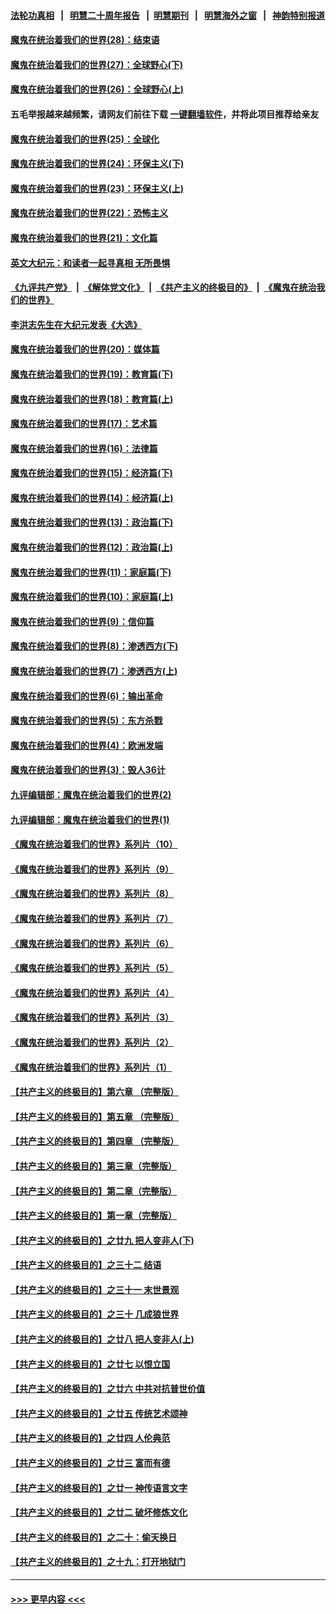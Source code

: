 #### [法轮功真相](https://github.com/gfw-breaker/truth/blob/master/README.md?t=0) &nbsp;&nbsp;|&nbsp;&nbsp; [明慧二十周年报告](https://github.com/gfw-breaker/mh-reports/blob/master/README.md?t=0) &nbsp;&nbsp;|&nbsp;&nbsp;[明慧期刊](https://github.com/gfw-breaker/mh-qikan) &nbsp;&nbsp;|&nbsp;&nbsp; [明慧海外之窗](https://github.com/gfw-breaker/mh-news/blob/master/README.md?t=0) &nbsp;&nbsp;|&nbsp;&nbsp; [神韵特别报道](https://github.com/gfw-breaker/mh-news/blob/master/shenyun.md?t=0)
#### [魔鬼在统治着我们的世界(28)：结束语](../pages/nsc422/n10936246.md?t=07201451) 
#### [魔鬼在统治着我们的世界(27)：全球野心(下)](../pages/nsc422/n10928319.md?t=07201451) 
#### [魔鬼在统治着我们的世界(26)：全球野心(上)](../pages/nsc422/n10900318.md?t=07201451) 
#### 五毛举报越来越频繁，请网友们前往下载 [一键翻墙软件](https://github.com/gfw-breaker/ssr-accounts)，并将此项目推荐给亲友
#### [魔鬼在统治着我们的世界(25)：全球化](../pages/nsc422/n10788205.md?t=07201451) 
#### [魔鬼在统治着我们的世界(24)：环保主义(下)](../pages/nsc422/n10695307.md?t=07201451) 
#### [魔鬼在统治着我们的世界(23)：环保主义(上)](../pages/nsc422/n10688613.md?t=07201451) 
#### [魔鬼在统治着我们的世界(22)：恐怖主义](../pages/nsc422/n10614727.md?t=07201451) 
#### [魔鬼在统治着我们的世界(21)：文化篇](../pages/nsc422/n10597706.md?t=07201451) 
#### [英文大纪元：和读者一起寻真相 无所畏惧](../pages/nsc422/n12542027.md?t=07201451) 
#### [《九评共产党》](https://github.com/begood0513/9ping.md/blob/master/README.md) &nbsp;|&nbsp; [《解体党文化》](../../../../jtdwh.md/blob/master/README.md)  &nbsp;|&nbsp; [《共产主义的终极目的》](../../../../gczydzjmd.md/blob/master/README.md) &nbsp;|&nbsp; [《魔鬼在统治我们的世界》](../../../../mgztzwmdsj.md/blob/master/README.md) 
#### [李洪志先生在大纪元发表《大选》](../pages/nsc422/n12534746.md?t=07201451) 
#### [魔鬼在统治着我们的世界(20)：媒体篇](../pages/nsc422/n10586579.md?t=07201451) 
#### [魔鬼在统治着我们的世界(19)：教育篇(下)](../pages/nsc422/n10564808.md?t=07201451) 
#### [魔鬼在统治着我们的世界(18)：教育篇(上)](../pages/nsc422/n10526970.md?t=07201451) 
#### [魔鬼在统治着我们的世界(17)：艺术篇](../pages/nsc422/n10499093.md?t=07201451) 
#### [魔鬼在统治着我们的世界(16)：法律篇](../pages/nsc422/n10485969.md?t=07201451) 
#### [魔鬼在统治着我们的世界(15)：经济篇(下)](../pages/nsc422/n10469975.md?t=07201451) 
#### [魔鬼在统治着我们的世界(14)：经济篇(上)](../pages/nsc422/n10457370.md?t=07201451) 
#### [魔鬼在统治着我们的世界(13)：政治篇(下)](../pages/nsc422/n10448270.md?t=07201451) 
#### [魔鬼在统治着我们的世界(12)：政治篇(上)](../pages/nsc422/n10444576.md?t=07201451) 
#### [魔鬼在统治着我们的世界(11)：家庭篇(下)](../pages/nsc422/n10440961.md?t=07201451) 
#### [魔鬼在统治着我们的世界(10)：家庭篇(上)](../pages/nsc422/n10435448.md?t=07201451) 
#### [魔鬼在统治着我们的世界(9)：信仰篇](../pages/nsc422/n10432159.md?t=07201451) 
#### [魔鬼在统治着我们的世界(8)：渗透西方(下)](../pages/nsc422/n10429603.md?t=07201451) 
#### [魔鬼在统治着我们的世界(7)：渗透西方(上)](../pages/nsc422/n10426013.md?t=07201451) 
#### [魔鬼在统治着我们的世界(6)：输出革命](../pages/nsc422/n10421536.md?t=07201451) 
#### [魔鬼在统治着我们的世界(5)：东方杀戮](../pages/nsc422/n10417707.md?t=07201451) 
#### [魔鬼在统治着我们的世界(4)：欧洲发端](../pages/nsc422/n10414890.md?t=07201451) 
#### [魔鬼在统治着我们的世界(3)：毁人36计](../pages/nsc422/n10411583.md?t=07201451) 
#### [九评编辑部：魔鬼在统治着我们的世界(2)](../pages/nsc422/n10410036.md?t=07201451) 
#### [九评编辑部：魔鬼在统治着我们的世界(1)](../pages/nsc422/n10406825.md?t=07201451) 
#### [《魔鬼在统治着我们的世界》系列片（10）](../pages/nsc422/n12292670.md?t=07201451) 
#### [《魔鬼在统治着我们的世界》系列片（9）](../pages/nsc422/n12290859.md?t=07201451) 
#### [《魔鬼在统治着我们的世界》系列片（8）](../pages/nsc422/n12287445.md?t=07201451) 
#### [《魔鬼在统治着我们的世界》系列片（7）](../pages/nsc422/n12283425.md?t=07201451) 
#### [《魔鬼在统治着我们的世界》系列片（6）](../pages/nsc422/n12282314.md?t=07201451) 
#### [《魔鬼在统治着我们的世界》系列片（5）](../pages/nsc422/n12281419.md?t=07201451) 
#### [《魔鬼在统治着我们的世界》系列片（4）](../pages/nsc422/n12274024.md?t=07201451) 
#### [《魔鬼在统治着我们的世界》系列片（3）](../pages/nsc422/n12271322.md?t=07201451) 
#### [《魔鬼在统治着我们的世界》系列片（2）](../pages/nsc422/n12269049.md?t=07201451) 
#### [《魔鬼在统治着我们的世界》系列片（1）](../pages/nsc422/n12267575.md?t=07201451) 
#### [【共产主义的终极目的】第六章 （完整版）](../pages/nsc422/n11428913.md?t=07201451) 
#### [【共产主义的终极目的】第五章 （完整版）](../pages/nsc422/n11428912.md?t=07201451) 
#### [【共产主义的终极目的】第四章 （完整版）](../pages/nsc422/n11428907.md?t=07201451) 
#### [【共产主义的终极目的】第三章（完整版）](../pages/nsc422/n11428848.md?t=07201451) 
#### [【共产主义的终极目的】第二章（完整版）](../pages/nsc422/n11428831.md?t=07201451) 
#### [【共产主义的终极目的】第一章（完整版）](../pages/nsc422/n11417651.md?t=07201451) 
#### [【共产主义的终极目的】之廿九 把人变非人(下)](../pages/nsc422/n11344140.md?t=07201451) 
#### [【共产主义的终极目的】之三十二 结语](../pages/nsc422/n11360535.md?t=07201451) 
#### [【共产主义的终极目的】之三十一 末世景观](../pages/nsc422/n11351129.md?t=07201451) 
#### [【共产主义的终极目的】之三十 几成狼世界](../pages/nsc422/n11348280.md?t=07201451) 
#### [【共产主义的终极目的】之廿八 把人变非人(上)](../pages/nsc422/n11340492.md?t=07201451) 
#### [【共产主义的终极目的】之廿七 以恨立国](../pages/nsc422/n11336944.md?t=07201451) 
#### [【共产主义的终极目的】之廿六 中共对抗普世价值](../pages/nsc422/n11324785.md?t=07201451) 
#### [【共产主义的终极目的】之廿五 传统艺术颂神](../pages/nsc422/n11296396.md?t=07201451) 
#### [【共产主义的终极目的】之廿四 人伦典范](../pages/nsc422/n11296397.md?t=07201451) 
#### [【共产主义的终极目的】之廿三 富而有德](../pages/nsc422/n11283598.md?t=07201451) 
#### [【共产主义的终极目的】之廿一 神传语言文字](../pages/nsc422/n11263265.md?t=07201451) 
#### [【共产主义的终极目的】之廿二 破坏修炼文化](../pages/nsc422/n11245728.md?t=07201451) 
#### [【共产主义的终极目的】之二十：偷天换日](../pages/nsc422/n11238846.md?t=07201451) 
#### [【共产主义的终极目的】之十九：打开地狱门](../pages/nsc422/n11206376.md?t=07201451) 

----
#### [ >>> 更早内容 <<< ](../indexes/nsc422-earlier.md)
